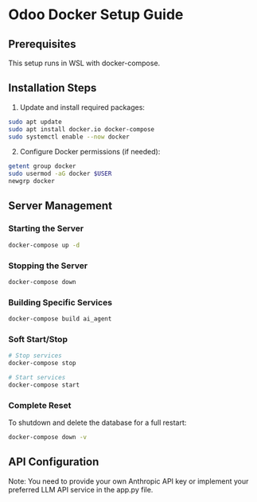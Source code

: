 # Odoo Docker Setup Guide

## Prerequisites
This setup runs in WSL with docker-compose.

## Installation Steps

1. Update and install required packages:
```bash
sudo apt update
sudo apt install docker.io docker-compose
sudo systemctl enable --now docker
```

2. Configure Docker permissions (if needed):
```bash
getent group docker
sudo usermod -aG docker $USER
newgrp docker
```

## Server Management

### Starting the Server
```bash
docker-compose up -d
```

### Stopping the Server
```bash
docker-compose down
```

### Building Specific Services
```bash
docker-compose build ai_agent
```

### Soft Start/Stop
```bash
# Stop services
docker-compose stop

# Start services
docker-compose start
```

### Complete Reset
To shutdown and delete the database for a full restart:
```bash
docker-compose down -v
```

## API Configuration
Note: You need to provide your own Anthropic API key or implement your preferred LLM API service in the app.py file.